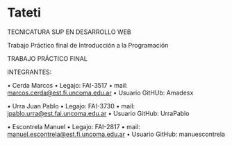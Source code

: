 # Tateti
TECNICATURA SUP EN DESARROLLO WEB

Trabajo Práctico final de Introducción a la Programación

TRABAJO PRÁCTICO FINAL

INTEGRANTES:


•	Cerda Marcos 
•	Legajo: FAI-3517
•	mail: marcos.cerda@est.fi.uncoma.edu.ar
•	Usuario GitHUb: Amadesx

•	Urra Juan Pablo
•	Legajo: FAI-3730
•	mail: jpablo.urra@est.fai.uncoma.edu.ar
•	Usuario GitHub: UrraPablo
 
•	Escontrela Manuel
•	Legajo: FAI-2817
•	mail: manuel.escontrela@est.fi.uncoma.edu.ar
•	Usuario GitHub: manuescontrela

